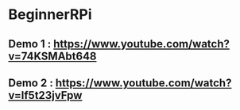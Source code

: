 # BeginnerRPi

## Demo 1 : https://www.youtube.com/watch?v=74KSMAbt648
## Demo 2 : https://www.youtube.com/watch?v=lf5t23jvFpw
